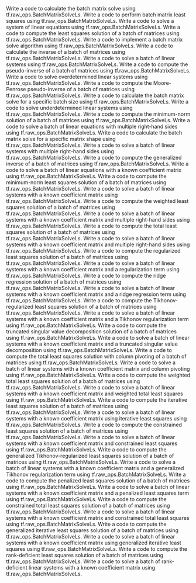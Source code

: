 Write a code to calculate the batch matrix solve using tf.raw_ops.BatchMatrixSolveLs.
Write a code to perform batch matrix least squares using tf.raw_ops.BatchMatrixSolveLs.
Write a code to solve a system of linear equations using tf.raw_ops.BatchMatrixSolveLs.
Write a code to compute the least squares solution of a batch of matrices using tf.raw_ops.BatchMatrixSolveLs.
Write a code to implement a batch matrix solve algorithm using tf.raw_ops.BatchMatrixSolveLs.
Write a code to calculate the inverse of a batch of matrices using tf.raw_ops.BatchMatrixSolveLs.
Write a code to solve a batch of linear systems using tf.raw_ops.BatchMatrixSolveLs.
Write a code to compute the pseudo-inverse of a batch of matrices using tf.raw_ops.BatchMatrixSolveLs.
Write a code to solve overdetermined linear systems using tf.raw_ops.BatchMatrixSolveLs.
Write a code to compute the Moore-Penrose pseudo-inverse of a batch of matrices using tf.raw_ops.BatchMatrixSolveLs.
Write a code to calculate the batch matrix solve for a specific batch size using tf.raw_ops.BatchMatrixSolveLs.
Write a code to solve underdetermined linear systems using tf.raw_ops.BatchMatrixSolveLs.
Write a code to compute the minimum-norm solution of a batch of matrices using tf.raw_ops.BatchMatrixSolveLs.
Write a code to solve a batch of linear equations with multiple right-hand sides using tf.raw_ops.BatchMatrixSolveLs.
Write a code to calculate the batch matrix solve for a specific matrix shape using tf.raw_ops.BatchMatrixSolveLs.
Write a code to solve a batch of linear systems with multiple right-hand sides using tf.raw_ops.BatchMatrixSolveLs.
Write a code to compute the generalized inverse of a batch of matrices using tf.raw_ops.BatchMatrixSolveLs.
Write a code to solve a batch of linear equations with a known coefficient matrix using tf.raw_ops.BatchMatrixSolveLs.
Write a code to compute the minimum-norm least squares solution of a batch of matrices using tf.raw_ops.BatchMatrixSolveLs.
Write a code to solve a batch of linear systems with a known coefficient matrix using tf.raw_ops.BatchMatrixSolveLs.
Write a code to compute the weighted least squares solution of a batch of matrices using tf.raw_ops.BatchMatrixSolveLs.
Write a code to solve a batch of linear systems with a known coefficient matrix and multiple right-hand sides using tf.raw_ops.BatchMatrixSolveLs.
Write a code to compute the total least squares solution of a batch of matrices using tf.raw_ops.BatchMatrixSolveLs.
Write a code to solve a batch of linear systems with a known coefficient matrix and multiple right-hand sides using tf.raw_ops.BatchMatrixSolveLs.
Write a code to compute the regularized least squares solution of a batch of matrices using tf.raw_ops.BatchMatrixSolveLs.
Write a code to solve a batch of linear systems with a known coefficient matrix and a regularization term using tf.raw_ops.BatchMatrixSolveLs.
Write a code to compute the ridge regression solution of a batch of matrices using tf.raw_ops.BatchMatrixSolveLs.
Write a code to solve a batch of linear systems with a known coefficient matrix and a ridge regression term using tf.raw_ops.BatchMatrixSolveLs.
Write a code to compute the Tikhonov-regularized least squares solution of a batch of matrices using tf.raw_ops.BatchMatrixSolveLs.
Write a code to solve a batch of linear systems with a known coefficient matrix and a Tikhonov regularization term using tf.raw_ops.BatchMatrixSolveLs.
Write a code to compute the truncated singular value decomposition solution of a batch of matrices using tf.raw_ops.BatchMatrixSolveLs.
Write a code to solve a batch of linear systems with a known coefficient matrix and a truncated singular value decomposition using tf.raw_ops.BatchMatrixSolveLs.
Write a code to compute the total least squares solution with column pivoting of a batch of matrices using tf.raw_ops.BatchMatrixSolveLs.
Write a code to solve a batch of linear systems with a known coefficient matrix and column pivoting using tf.raw_ops.BatchMatrixSolveLs.
Write a code to compute the weighted total least squares solution of a batch of matrices using tf.raw_ops.BatchMatrixSolveLs.
Write a code to solve a batch of linear systems with a known coefficient matrix and weighted total least squares using tf.raw_ops.BatchMatrixSolveLs.
Write a code to compute the iterative least squares solution of a batch of matrices using tf.raw_ops.BatchMatrixSolveLs.
Write a code to solve a batch of linear systems with a known coefficient matrix using iterative least squares using tf.raw_ops.BatchMatrixSolveLs.
Write a code to compute the constrained least squares solution of a batch of matrices using tf.raw_ops.BatchMatrixSolveLs.
Write a code to solve a batch of linear systems with a known coefficient matrix and constrained least squares using tf.raw_ops.BatchMatrixSolveLs.
Write a code to compute the generalized Tikhonov-regularized least squares solution of a batch of matrices using tf.raw_ops.BatchMatrixSolveLs.
Write a code to solve a batch of linear systems with a known coefficient matrix and a generalized Tikhonov regularization term using tf.raw_ops.BatchMatrixSolveLs.
Write a code to compute the penalized least squares solution of a batch of matrices using tf.raw_ops.BatchMatrixSolveLs.
Write a code to solve a batch of linear systems with a known coefficient matrix and a penalized least squares term using tf.raw_ops.BatchMatrixSolveLs.
Write a code to compute the constrained total least squares solution of a batch of matrices using tf.raw_ops.BatchMatrixSolveLs.
Write a code to solve a batch of linear systems with a known coefficient matrix and constrained total least squares using tf.raw_ops.BatchMatrixSolveLs.
Write a code to compute the generalized iterative least squares solution of a batch of matrices using tf.raw_ops.BatchMatrixSolveLs.
Write a code to solve a batch of linear systems with a known coefficient matrix using generalized iterative least squares using tf.raw_ops.BatchMatrixSolveLs.
Write a code to compute the rank-deficient least squares solution of a batch of matrices using tf.raw_ops.BatchMatrixSolveLs.
Write a code to solve a batch of rank-deficient linear systems with a known coefficient matrix using tf.raw_ops.BatchMatrixSolveLs.